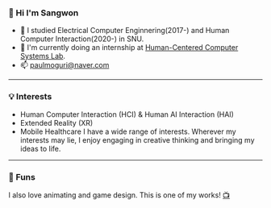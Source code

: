### 👋 Hi I'm Sangwon 
- 🌱 I studied Electrical Computer Enginnering(2017-) and Human Computer Interaction(2020-) in SNU.
- 🌷 I'm currently doing an internship at [Human-Centered Computer Systems Lab](https://hcs.snu.ac.kr/).
- 📫 paulmoguri@naver.com

---

### 💡 Interests 
- Human Computer Interaction (HCI) & Human AI Interaction (HAI)
- Extended Reality (XR)
- Mobile Healthcare
I have a wide range of interests. 
Wherever my interests may lie, I enjoy engaging in creative thinking and bringing my ideas to life.

---

### 🎨 Funs
I also love animating and game design.
This is one of my works! [📺](https://www.youtube.com/watch?v=g8EgYD5E-vE)


<!--
![Sangwon's GitHub stats](https://github-readme-stats.vercel.app/api?username=sangwonme&show_icons=true&theme=vue)

**sangwonme/sangwonme** is a ✨ _special_ ✨ repository because its `README.md` (this file) appears on your GitHub profile.
[![Top Langs](https://github-readme-stats.vercel.app/api/top-langs/?username=sangwonme&layout=compact&theme=vue&langs_count=5)](https://github.com/anuraghazra/github-readme-stats)

Here are some ideas to get you started:

- 🔭 I’m currently working on ...
- 🌱 I’m currently learning ...
- 👯 I’m looking to collaborate on ...
- 🤔 I’m looking for help with ...
- 💬 Ask me about ...
- 📫 How to reach me: ...
- 😄 Pronouns: ...
- ⚡ Fun fact: ...
-->
